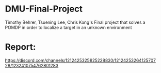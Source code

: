 # DMU-Final-Project
Timothy Behrer, Tsuening Lee, Chris Kong's Final project that solves a POMDP in order to localize a target in an unknown environment

# Report:
https://discord.com/channels/1212425325825228830/1212425326412570728/1232410754762801283

